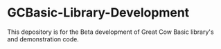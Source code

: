 # GCBasic-Library-Development

This depository is for the Beta development of Great Cow Basic library's and demonstration code.
